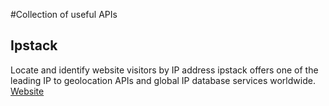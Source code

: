 #Collection of useful APIs

## Ipstack
Locate and identify website visitors by IP address ipstack offers one of the leading IP to geolocation APIs and global IP database services worldwide.
[Website](https://ipstack.com/)

